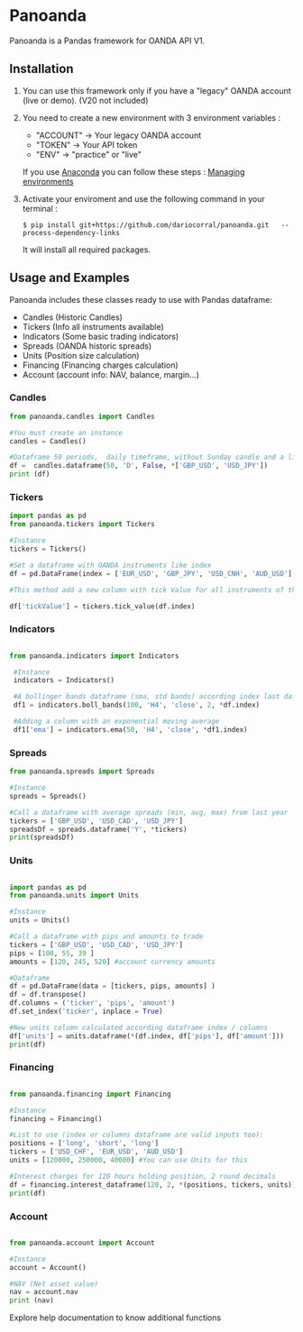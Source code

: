 # Panoanda
Panoanda is a Pandas framework for OANDA API V1. 

## Installation

1. You can use this framework only if you have a "legacy" OANDA account (live or demo). (V20 not included)

2. You need to create a new environment with 3 environment variables :
   - "ACCOUNT" -> Your legacy OANDA account
   - "TOKEN" -> Your API token
   - "ENV" -> "practice" or "live"
   
   If you use [Anaconda](https://www.anaconda.com/distribution/ ) you can follow these steps : [Managing environments](https://conda.io/docs/user-guide/tasks/manage-environments.html)

3. Activate your enviroment and use the following command in your terminal :

    ```
    $ pip install git+https://github.com/dariocorral/panoanda.git   --process-dependency-links
    ````

    It will install all required packages.

## Usage and Examples

Panoanda includes these classes ready to use with Pandas dataframe:
 
 - Candles (Historic Candles)
 - Tickers (Info all instruments available)
 - Indicators (Some basic trading indicators)
 - Spreads (OANDA historic spreads)
 - Units (Position size calculation)
 - Financing (Financing charges calculation)
 - Account (account info: NAV, balance, margin...)

 ### Candles

 ```Python
 from panoanda.candles import Candles

 #You must create an instance
 candles = Candles()

#Dataframe 50 periods,  daily timeframe, without Sunday candle and a list:
df =  candles.dataframe(50, 'D', False, *['GBP_USD', 'USD_JPY'])
print (df)

 ```

 ### Tickers

 ```Python
 import pandas as pd
 from panoanda.tickers import Tickers

 #Instance
 tickers = Tickers()

 #Set a dataframe with OANDA instruments like index
 df = pd.DataFrame(index = ['EUR_USD', 'GBP_JPY', 'USD_CNH', 'AUD_USD'], data = [100, 100, 100, 100], columns = ['base'])

 #This method add a new column with tick Value for all instruments of the dataframe index

 df['tickValue'] = tickers.tick_value(df.index)

```
### Indicators

```Python

from panoanda.indicators import Indicators

 #Instance
 indicators = Indicators()

 #A bollinger bands dataframe (sma, std bands) according index last dataframe (df)
 df1 = indicators.boll_bands(100, 'H4', 'close', 2, *df.index)

 #Adding a column with an exponential moving average
 df1['ema'] = indicators.ema(50, 'H4', 'close', *df1.index)

 ```
### Spreads

```Python
from panoanda.spreads import Spreads

#Instance
spreads = Spreads()

#Call a dataframe with average spreads (min, avg, max) from last year
tickers = ['GBP_USD', 'USD_CAD', 'USD_JPY']
spreadsDf = spreads.dataframe('Y', *tickers)
print(spreadsDf)
```

### Units

```Python

import pandas as pd
from panoanda.units import Units

#Instance
units = Units()

#Call a dataframe with pips and amounts to trade
tickers = ['GBP_USD', 'USD_CAD', 'USD_JPY']
pips = [100, 55, 39 ]
amounts = [120, 245, 520] #account currency amounts

#Dataframe
df = pd.DataFrame(data = [tickers, pips, amounts] )
df = df.transpose()
df.columns = ('ticker', 'pips', 'amount')
df.set_index('ticker', inplace = True)

#New units column calculated according dataframe index / columns 
df['units'] = units.dataframe(*(df.index, df['pips'], df['amount']))
print(df)
```

### Financing

```Python

from panoanda.financing import Financing

#Instance
financing = Financing()

#List to use (index or columns dataframe are valid inputs too):
positions = ['long', 'short', 'long']
tickers = ['USD_CHF', 'EUR_USD', 'AUD_USD']
units = [120000, 250000, 40000] #You can use Units for this

#Interest charges for 120 hours holding position, 2 round decimals
df = financing.interest_dataframe(120, 2, *(positions, tickers, units))
print(df)

```

### Account

```Python

from panoanda.account import Account

#Instance
account = Account()

#NAV (Net asset value)
nav = account.nav
print (nav)

```

Explore help documentation to know additional functions

















